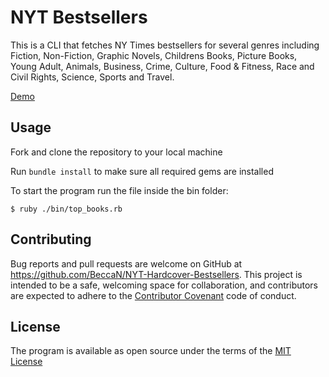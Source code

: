 # NYT Bestsellers 

This is a CLI that fetches NY Times bestsellers for several genres including Fiction, Non-Fiction, Graphic Novels, Childrens Books, Picture Books, Young Adult, Animals, Business, Crime, Culture, Food & Fitness, Race and Civil Rights, Science, Sports and Travel.

[Demo](https://www.youtube.com/watch?v=JD4Qi9Ttbic)

## Usage
Fork and clone the repository to your local machine

Run `bundle install` to make sure all required gems are installed

To start the program run the file inside the bin folder:

    $ ruby ./bin/top_books.rb

## Contributing

Bug reports and pull requests are welcome on GitHub at https://github.com/BeccaN/NYT-Hardcover-Bestsellers. This project is intended to be a safe, welcoming space for collaboration, and contributors are expected to adhere to the [Contributor Covenant](contributor-covenant.org) code of conduct.

## License

The program is available as open source under the terms of the [MIT License](http://opensource.org/licenses/MIT)
